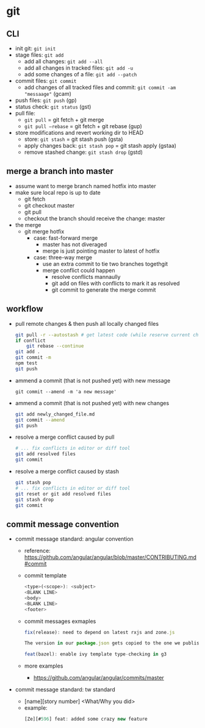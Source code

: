 # git

## CLI
- init git: `git init`
- stage files: `git add`
	- add all changes: `git add --all`
	- add all changes in tracked files: `git add -u`
	- add some changes of a file: `git add --patch`
- commit files: `git commit`
	- add changes of all tracked files and commit: `git commit -am "messaage"` (gcam)
- push files: `git push` (gp)
- status check: `git status` (gst)
- pull file: 
	- `git pull` = git fetch + git merge
	- `git pull –rebase` = git fetch + git rebase (gup)
- store modifications and revert working dir to HEAD
	- store: `git stash` = git stash push (gsta)
	- apply changes back: `git stash pop` = git stash apply (gstaa)
	- remove stashed change: `git stash drop` (gstd)


## merge a branch into master
- assume want to merge branch named hotfix into master
- make sure local repo is up to date
	- git fetch
	- git checkout master
	- git pull
	- checkout the branch should receive the change: master
- the merge
	- git merge hotfix
		- case: fast-forward merge
			- master has not diveraged
			- merge is just pointing master to latest of hotfix
		- case: three-way merge
			- use an extra commit to tie two branches togethgit
			- merge conflict could happen
				- resolve conflicts mannaully
				- git add on files with conflicts to mark it as resolved
				- git commit to generate the merge commit

## workflow
- pull remote changes & then push all locally changed files
	```sh
	git pull -r --autostash # get latest code (while reserve current change)
	if conflict
		git rebase --continue
	git add .
	git commit -m
	npm test
	git push
	```
- ammend a commit (that is not pushed yet) with new message
	```
	git commit --amend -m 'a new message'
	```
- ammend a commit (that is not pushed yet) with new changes
	```sh
	git add newly_changed_file.md
	git commit --amend
	git push
	```
- resolve a merge conflict caused by pull
	```sh
	# ... fix conflicts in editor or diff tool
	git add resolved files
	git commit
	```
- resolve a merge conflict caused by stash
	```sh
	git stash pop
	# ... fix conflicts in editor or diff tool
	git reset or git add resolved files
	git stash drop
	git commit
	```


## commit message convention
- commit message standard: angular convention
  - reference: https://github.com/angular/angular/blob/master/CONTRIBUTING.md#commit
  - commit template
    ```js
    <type>(<scope>): <subject>
    <BLANK LINE>
    <body>
    <BLANK LINE>
    <footer>
    ```
  - commit messages exmaples
    ```js
    fix(release): need to depend on latest rxjs and zone.js

    The version in our package.json gets copied to the one we publish, and users need the latest of these.
    ```

    ```js
    feat(bazel): enable ivy template type-checking in g3
    ```
  - more examples
    - https://github.com/angular/angular/commits/master

- commit message standard: tw standard
  - [name][story number] <What/Why you did>
  - example:
    ```js
    [Ze][#596] feat: added some crazy new feature
    ```